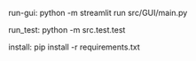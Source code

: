 run-gui:
	python -m streamlit run src/GUI/main.py

run_test: 
	python -m src.test.test

install: 
	pip install -r requirements.txt
